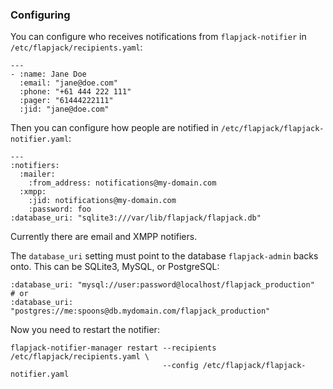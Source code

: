 ### Configuring ###

You can configure who receives notifications from `flapjack-notifier` 
in `/etc/flapjack/recipients.yaml`:

    ---
    - :name: Jane Doe
      :email: "jane@doe.com"
      :phone: "+61 444 222 111"
      :pager: "61444222111"
      :jid: "jane@doe.com"

Then you can configure how people are notified in `/etc/flapjack/flapjack-notifier.yaml`: 

    --- 
    :notifiers: 
      :mailer: 
        :from_address: notifications@my-domain.com
      :xmpp: 
        :jid: notifications@my-domain.com
        :password: foo
    :database_uri: "sqlite3:///var/lib/flapjack/flapjack.db"

Currently there are email and XMPP notifiers. 

The `database_uri` setting must point to the database `flapjack-admin` backs 
onto. This can be SQLite3, MySQL, or PostgreSQL:

    :database_uri: "mysql://user:password@localhost/flapjack_production"
    # or
    :database_uri: "postgres://me:spoons@db.mydomain.com/flapjack_production"
    
Now you need to restart the notifier: 

    flapjack-notifier-manager restart --recipients /etc/flapjack/recipients.yaml \
                                      --config /etc/flapjack/flapjack-notifier.yaml


